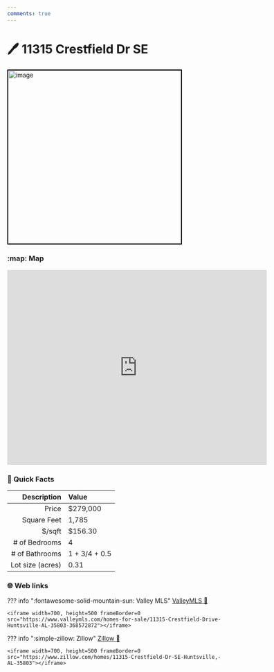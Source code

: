```yaml
---
comments: true
---
```


# 🖊 11315 Crestfield Dr SE

<img
    src="https://realestatedigital.propertiescdn.com/ListingImages/alnaris-p/images/0/0/21858829.jpg" 
    alt="image" 
    width="400" 
    style="border:2px solid black">

### :map: Map

<iframe src="https://www.google.com/maps/embed?pb=!1m18!1m12!1m3!1d6565.5665355802885!2d-86.56238282383164!3d34.63491688673893!2m3!1f0!2f0!3f0!3m2!1i1024!2i768!4f13.1!3m3!1m2!1s0x88620d607b81280f%3A0x88feb2e61d240fd3!2s11315%20Crestfield%20Dr%20SE%2C%20Huntsville%2C%20AL%2035803!5e0!3m2!1sen!2sus!4v1717081311398!5m2!1sen!2sus" width="600" height="450" style="border:0;" allowfullscreen="" loading="lazy" referrerpolicy="no-referrer-when-downgrade"></iframe>

### :open_file_folder: Quick Facts

| Description       | Value |
| ----------------: | :---- |
| Price             | $279,000 |
| Square Feet       | 1,785 |
| $/sqft            | $156.30 |
| # of Bedrooms     | 4 |
| # of Bathrooms    | 1 + 3/4 + 0.5 |
| Lot size (acres)  | 0.31 |

### :globe_with_meridians: Web links

??? info ":fontawesome-solid-mountain-sun:  Valley MLS"
    [ValleyMLS 	:link:](https://www.valleymls.com/homes-for-sale/11315-Crestfield-Drive-Huntsville-AL-35803-368572872)

    <iframe width=700, height=500 frameBorder=0 src="https://www.valleymls.com/homes-for-sale/11315-Crestfield-Drive-Huntsville-AL-35803-368572872"></iframe>

??? info ":simple-zillow:  Zillow"
    [Zillow :link:](https://www.zillow.com/homes/11315-Crestfield-Dr-SE-Huntsville,-AL-35803)

    <iframe width=700, height=500 frameBorder=0 src="https://www.zillow.com/homes/11315-Crestfield-Dr-SE-Huntsville,-AL-35803"></iframe>